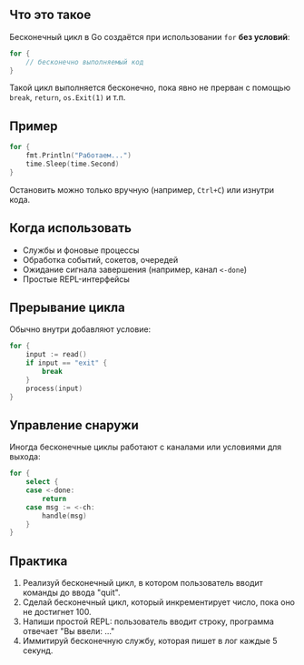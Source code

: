 
## Что это такое

Бесконечный цикл в Go создаётся при использовании `for` **без условий**:

```go
for {
    // бесконечно выполняемый код
}
```

Такой цикл выполняется бесконечно, пока явно не прерван с помощью `break`, `return`, `os.Exit(1)` и т.п.

## Пример

```go
for {
    fmt.Println("Работаем...")
    time.Sleep(time.Second)
}
```

Остановить можно только вручную (например, `Ctrl+C`) или изнутри кода.

## Когда использовать

- Службы и фоновые процессы
- Обработка событий, сокетов, очередей
- Ожидание сигнала завершения (например, канал `<-done`)
- Простые REPL-интерфейсы

## Прерывание цикла

Обычно внутри добавляют условие:

```go
for {
    input := read()
    if input == "exit" {
        break
    }
    process(input)
}
```

## Управление снаружи

Иногда бесконечные циклы работают с каналами или условиями для выхода:

```go
for {
    select {
    case <-done:
        return
    case msg := <-ch:
        handle(msg)
    }
}
```

## Практика

1. Реализуй бесконечный цикл, в котором пользователь вводит команды до ввода "quit".
2. Сделай бесконечный цикл, который инкрементирует число, пока оно не достигнет 100.
3. Напиши простой REPL: пользователь вводит строку, программа отвечает "Вы ввели: ..."
4. Иммитируй бесконечную службу, которая пишет в лог каждые 5 секунд.
